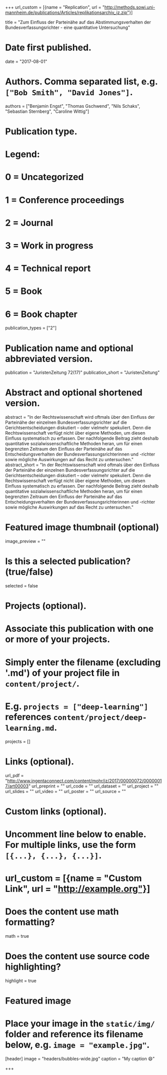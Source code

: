+++
url_custom = [{name = "Replication", url = "http://methods.sowi.uni-mannheim.de/publications/Articles/replikationsarchiv_jz.zip"}]

title = "Zum Einfluss der Parteinähe auf das Abstimmungsverhalten der Bundesverfassungsrichter - eine quantitative Untersuchung"

# Date first published.
date = "2017-08-01"

# Authors. Comma separated list, e.g. `["Bob Smith", "David Jones"]`.
authors = ["Benjamin Engst", "Thomas Gschwend", "Nils Schaks", "Sebastian Sternberg", "Caroline Wittig"]

# Publication type.
# Legend:
# 0 = Uncategorized
# 1 = Conference proceedings
# 2 = Journal
# 3 = Work in progress
# 4 = Technical report
# 5 = Book
# 6 = Book chapter
publication_types = ["2"]

# Publication name and optional abbreviated version.
publication = "JuristenZeitung 72(17)"
publication_short = "JuristenZeitung"

# Abstract and optional shortened version.
abstract = "In der Rechtswissenschaft wird oftmals über den Einfluss der Parteinähe der einzelnen Bundesverfassungsrichter auf die Gerichtsentscheidungen diskutiert – oder vielmehr spekuliert. Denn die Rechtswissenschaft verfügt nicht über eigene Methoden, um diesen Einfluss systematisch zu erfassen. Der nachfolgende Beitrag zieht deshalb quantitative sozialwissenschaftliche Methoden heran, um für einen begrenzten Zeitraum den Einfluss der Parteinähe auf das Entscheidungsverhalten der Bundesverfassungsrichterinnen und -richter sowie mögliche Auswirkungen auf das Recht zu untersuchen."
abstract_short = "In der Rechtswissenschaft wird oftmals über den Einfluss der Parteinähe der einzelnen Bundesverfassungsrichter auf die Gerichtsentscheidungen diskutiert – oder vielmehr spekuliert. Denn die Rechtswissenschaft verfügt nicht über eigene Methoden, um diesen Einfluss systematisch zu erfassen. Der nachfolgende Beitrag zieht deshalb quantitative sozialwissenschaftliche Methoden heran, um für einen begrenzten Zeitraum den Einfluss der Parteinähe auf das Entscheidungsverhalten der Bundesverfassungsrichterinnen und -richter sowie mögliche Auswirkungen auf das Recht zu untersuchen."

# Featured image thumbnail (optional)
image_preview = ""

# Is this a selected publication? (true/false)
selected = false

# Projects (optional).
#   Associate this publication with one or more of your projects.
#   Simply enter the filename (excluding '.md') of your project file in `content/project/`.
#   E.g. `projects = ["deep-learning"]` references `content/project/deep-learning.md`.
projects = []

# Links (optional).
url_pdf = "http://www.ingentaconnect.com/content/mohr/jz/2017/00000072/00000017/art00003"
url_preprint = ""
url_code = ""
url_dataset = ""
url_project = ""
url_slides = ""
url_video = ""
url_poster = ""
url_source = ""

# Custom links (optional).
#   Uncomment line below to enable. For multiple links, use the form `[{...}, {...}, {...}]`.
# url_custom = [{name = "Custom Link", url = "http://example.org"}]

# Does the content use math formatting?
math = true

# Does the content use source code highlighting?
highlight = true

# Featured image
# Place your image in the `static/img/` folder and reference its filename below, e.g. `image = "example.jpg"`.
[header]
image = "headers/bubbles-wide.jpg"
caption = "My caption 😄"

+++
